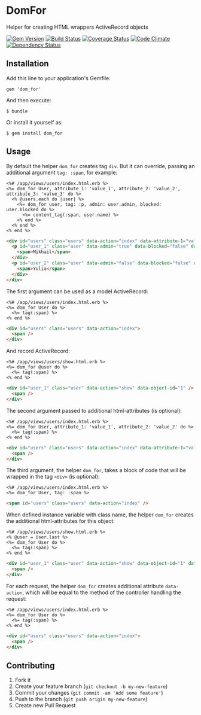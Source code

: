 # DomFor

Helper for creating HTML wrappers ActiveRecord objects

[![Gem Version](https://badge.fury.io/rb/dom_for.png)](http://badge.fury.io/rb/dom_for)
[![Build Status](https://travis-ci.org/mgrachev/dom_for.png?branch=master)](https://travis-ci.org/mgrachev/dom_for)
[![Coverage Status](https://coveralls.io/repos/mgrachev/dom_for/badge.png?branch=master)](https://coveralls.io/r/mgrachev/dom_for?branch=master)
[![Code Climate](https://codeclimate.com/github/mgrachev/dom_for.png)](https://codeclimate.com/github/mgrachev/dom_for)
[![Dependency Status](https://gemnasium.com/mgrachev/dom_for.svg)](https://gemnasium.com/mgrachev/dom_for)

## Installation

Add this line to your application's Gemfile:

    gem 'dom_for'

And then execute:

    $ bundle

Or install it yourself as:

    $ gem install dom_for

## Usage

By default the helper `dom_for` creates tag `div`. But it can override, passing an additional argument `tag: :span`, for example:

```erb
<%# /app/views/users/index.html.erb %>
<%= dom_for User, attribute_1: 'value_1', attribute_2: 'value_2', attribute_3: 'value_3' do %>
  <% @users.each do |user| %>
    <%= dom_for user, tag: :p, admin: user.admin, blocked: user.blocked do %>
      <%= content_tag(:span, user.name) %>
    <% end %>
  <% end %>
<% end %>
```

```html
<div id="users" class="users" data-action="index" data-attribute-1="value_1" data-attribute-2="value_2" data-attribute-3="value_3">
  <p id="user_1" class="user" data-admin="true" data-blocked="false" data-object-id="1">
    <span>Mikhail</span>
  </div>
  <p id="user_2" class="user" data-admin="false" data-blocked="false" data-object-id="2">
    <span>Yulia</span>
  </div>
</div>
```

The first argument can be used as a model ActiveRecord:

```erb
<%# /app/views/users/index.html.erb %>
<%= dom_for User do %>
  <%= tag(:span) %>
<% end %>
```

```html
<div id="users" class="users" data-action="index">
  <span />
</div>
```

And record ActiveRecord:

```erb
<%# /app/views/users/show.html.erb %>
<%= dom_for @user do %>
  <%= tag(:span) %>
<% end %>
```

```html
<div id="user_1" class="user" data-action="show" data-object-id="1" />
  <span />
</div>
```

The second argument passed to additional html-attributes (is optional):

```erb
<%# /app/views/users/index.html.erb %>
<%= dom_for User, attribute_1: 'value_1', attribute_2: 'value_2' do %>
  <%= tag(:span) %>
<% end %>
```

```html
<div id="users" class="users" data-action="index" data-attribute-1="value_1" data-attribute-2="value_2">
  <span />
</div>
```

The third argument, the helper `dom_for`, takes a block of code that will be wrapped in the tag `<div>` (is optional):

```erb
<%# /app/views/users/index.html.erb %>
<%= dom_for User, tag: :span %>
```

```html
<span id="users" class="users" data-action="index" />
```

When defined instance variable with class name, the helper `dom_for` creates the additional html-attributes for this object:

```erb
<%# /app/views/users/show.html.erb %>
<% @user = User.last %>
<%= dom_for User do %>
  <%= tag(:span) %>
<% end %>
```

```html
<div id="user_1" class="user" data-action="show" data-object-id="1" data-object="users">
  <span />
</div>
```

For each request, the helper `dom_for` creates additional attribute `data-action`, which will be equal to the method of the controller handling the request:

```erb
<%# /app/views/users/index.html.erb %>
<%= dom_for User do %>
  <%= tag(:span) %>
<% end %>
```

```html
<div id="users" class="users" data-action="index">
  <span />
</div>
```

## Contributing

1. Fork it
2. Create your feature branch (`git checkout -b my-new-feature`)
3. Commit your changes (`git commit -am 'Add some feature'`)
4. Push to the branch (`git push origin my-new-feature`)
5. Create new Pull Request
